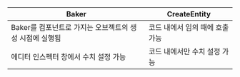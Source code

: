 
| Baker                             | CreateEntity       |
| --------------------------------- | ------------------ |
| Baker를 컴포넌트로 가지는 오브젝트의 생성 시점에 실행됨 | 코드 내에서 임의 때에 호출 가능 |
| 에디터 인스펙터 창에서 수치 설정 가능             | 코드 내에서만 수치 설정 가능   |
